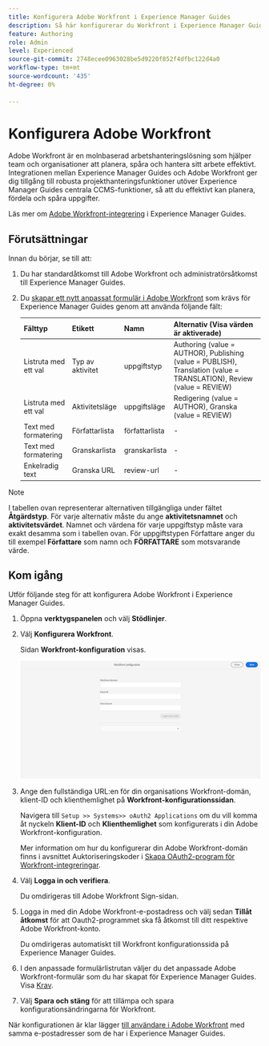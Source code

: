 ```yaml
---
title: Konfigurera Adobe Workfront i Experience Manager Guides
description: Så här konfigurerar du Workfront i Experience Manager Guides
feature: Authoring
role: Admin
level: Experienced
source-git-commit: 2748ecee0963028be5d9220f852f4dfbc122d4a0
workflow-type: tm+mt
source-wordcount: '435'
ht-degree: 0%

---
```


# Konfigurera Adobe Workfront

Adobe Workfront är en molnbaserad arbetshanteringslösning som hjälper team och organisationer att planera, spåra och hantera sitt arbete effektivt. Integrationen mellan Experience Manager Guides och Adobe Workfront ger dig tillgång till robusta projekthanteringsfunktioner utöver Experience Manager Guides centrala CCMS-funktioner, så att du effektivt kan planera, fördela och spåra uppgifter.

Läs mer om [Adobe Workfront-integrering](../user-guide/workfront-integration.md) i Experience Manager Guides.

## Förutsättningar

Innan du börjar, se till att:

1. Du har standardåtkomst till Adobe Workfront och administratörsåtkomst till Experience Manager Guides.
2. Du [skapar ett nytt anpassat formulär i Adobe Workfront](https://experienceleague.adobe.com/en/docs/workfront/using/administration-and-setup/customize/custom-forms/design-a-form/design-a-form) som krävs för Experience Manager Guides genom att använda följande fält:

   | Fälttyp | Etikett | Namn | Alternativ (Visa värden är aktiverade) |
   |------------|------|------|-------------------------------|
   | Listruta med ett val | Typ av aktivitet | uppgiftstyp | Authoring (value = AUTHOR), Publishing (value = PUBLISH), Translation (value = TRANSLATION), Review (value = REVIEW) |
   | Listruta med ett val | Aktivitetsläge | uppgiftsläge | Redigering (value = AUTHOR), Granska (value = REVIEW) |
   | Text med formatering | Författarlista | författarlista | - |
   | Text med formatering | Granskarlista | granskarlista | - |
   | Enkelradig text | Granska URL | review-url | - |

>[!NOTE]
>
> I tabellen ovan representerar alternativen tillgängliga under fältet **Åtgärdstyp**. För varje alternativ måste du ange **aktivitetsnamnet** och **aktivitetsvärdet**. Namnet och värdena för varje uppgiftstyp måste vara exakt desamma som i tabellen ovan. För uppgiftstypen Författare anger du till exempel **Författare** som namn och **FÖRFATTARE** som motsvarande värde.

## Kom igång

Utför följande steg för att konfigurera Adobe Workfront i Experience Manager Guides.

1. Öppna **verktygspanelen** och välj **Stödlinjer**.
2. Välj **Konfigurera Workfront**.

   Sidan **Workfront-konfiguration** visas.

   ![](assets/configure-workfront-page.png)

3. Ange den fullständiga URL:en för din organisations Workfront-domän, klient-ID och klienthemlighet på **Workfront-konfigurationssidan**.

   Navigera till `Setup >> Systems>> oAuth2 Applications` om du vill komma åt nyckeln **Klient-ID** och **Klienthemlighet** som konfigurerats i din Adobe Workfront-konfiguration.

   Mer information om hur du konfigurerar din Adobe Workfront-domän finns i avsnittet Auktoriseringskoder i [Skapa OAuth2-program för Workfront-integreringar](https://experienceleague.adobe.com/en/docs/workfront/using/administration-and-setup/configure-integrations/create-oauth-application#create-an-oauth2-application-using-user-credentials-authorization-code-flow).

4. Välj **Logga in och verifiera**.

   Du omdirigeras till Adobe Workfront Sign-sidan.
5. Logga in med din Adobe Workfront-e-postadress och välj sedan **Tillåt åtkomst** för att Oauth2-programmet ska få åtkomst till ditt respektive Adobe Workfront-konto.

   Du omdirigeras automatiskt till Workfront konfigurationssida på Experience Manager Guides.

6. I den anpassade formulärlistrutan väljer du det anpassade Adobe Workfront-formulär som du har skapat för Experience Manager Guides. Visa [Krav](#prerequisites).
7. Välj **Spara och stäng** för att tillämpa och spara konfigurationsändringarna för Workfront.

När konfigurationen är klar lägger [till användare i Adobe Workfront](https://experienceleague.adobe.com/en/docs/workfront/using/administration-and-setup/add-users/create-manage-users/add-users) med samma e-postadresser som de har i Experience Manager Guides.



